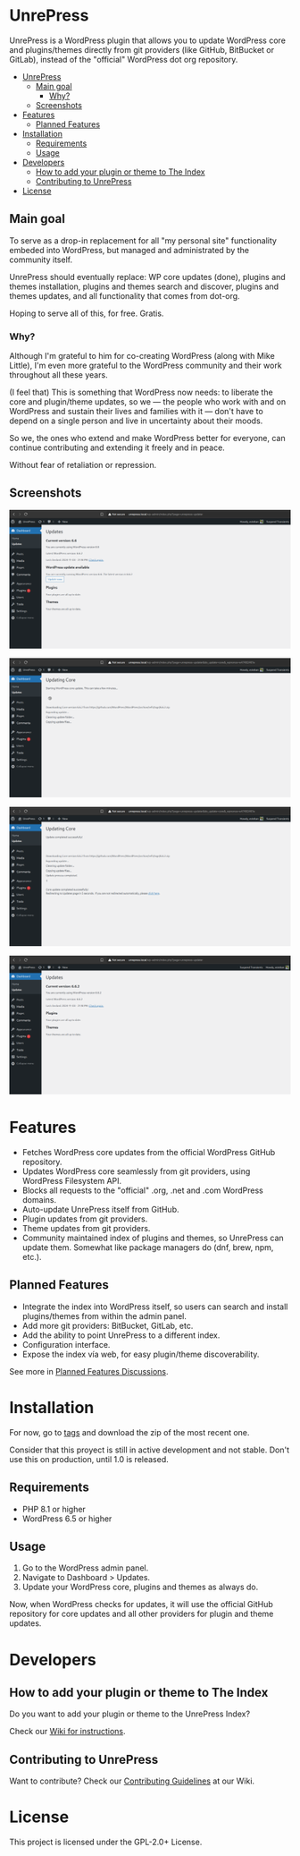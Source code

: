 # UnrePress

UnrePress is a WordPress plugin that allows you to update WordPress core and plugins/themes directly from git providers (like GitHub, BitBucket or GitLab), instead of the "official" WordPress dot org repository.

- [UnrePress](#unrepress)
  - [Main goal](#main-goal)
    - [Why?](#why)
  - [Screenshots](#screenshots)
- [Features](#features)
  - [Planned Features](#planned-features)
- [Installation](#installation)
  - [Requirements](#requirements)
  - [Usage](#usage)
- [Developers](#developers)
  - [How to add your plugin or theme to The Index](#how-to-add-your-plugin-or-theme-to-the-index)
  - [Contributing to UnrePress](#contributing-to-unrepress)
- [License](#license)

## Main goal

To serve as a drop-in replacement for all "my personal site" functionality embeded into WordPress, but managed and administrated by the community itself.

UnrePress should eventually replace: WP core updates (done), plugins and themes installation, plugins and themes search and discover, plugins and themes updates, and all functionality that comes from dot-org.

Hoping to serve all of this, for free. Gratis.

### Why?

Although I'm grateful to him for co-creating WordPress (along with Mike Little), I'm even more grateful to the WordPress community and their work throughout all these years.

(I feel that) This is something that WordPress now needs: to liberate the core and plugin/theme updates, so we — the people who work with and on WordPress and sustain their lives and families with it — don't have to depend on a single person and live in uncertainty about their moods.

So we, the ones who extend and make WordPress better for everyone, can continue contributing and extending it freely and in peace.

Without fear of retaliation or repression.

## Screenshots

[![UnrePress updates, pending core update](.wp-meta/screenshot-01.png)](https://github.com/EstebanForge/UnrePress/blob/main/.wp-meta/screenshot-01.png)

[![UnrePress, updating core](.wp-meta/screenshot-02.png)](https://github.com/EstebanForge/UnrePress/blob/main/.wp-meta/screenshot-02.png)

[![UnrePress, updating core](.wp-meta/screenshot-03.png)](https://github.com/EstebanForge/UnrePress/blob/main/.wp-meta/screenshot-03.png)

[![UnrePress, core updated](.wp-meta/screenshot-04.png)](https://github.com/EstebanForge/UnrePress/blob/main/.wp-meta/screenshot-04.png)

# Features

- Fetches WordPress core updates from the official WordPress GitHub repository.
- Updates WordPress core seamlessly from git providers, using WordPress Filesystem API.
- Blocks all requests to the "official" .org, .net and .com WordPress domains.
- Auto-update UnrePress itself from GitHub.
- Plugin updates from git providers.
- Theme updates from git providers.
- Community maintained index of plugins and themes, so UnrePress can update them. Somewhat like package managers do (dnf, brew, npm, etc.).

## Planned Features

- Integrate the index into WordPress itself, so users can search and install plugins/themes from within the admin panel.
- Add more git providers: BitBucket, GitLab, etc.
- Add the ability to point UnrePress to a different index.
- Configuration interface.
- Expose the index vía web, for easy plugin/theme discoverability.

See more in [Planned Features Discussions](https://github.com/EstebanForge/UnrePress/discussions/categories/planned-features).


# Installation

For now, go to [tags](https://github.com/EstebanForge/UnrePress/tags) and download the zip of the most recent one.

Consider that this proyect is still in active development and not stable. Don't use this on production, until 1.0 is released.

## Requirements

- PHP 8.1 or higher
- WordPress 6.5 or higher

## Usage

1. Go to the WordPress admin panel.
2. Navigate to Dashboard > Updates.
3. Update your WordPress core, plugins and themes as always do.

Now, when WordPress checks for updates, it will use the official GitHub repository for core updates and all other providers for plugin and theme updates.

# Developers

## How to add your plugin or theme to The Index

Do you want to add your plugin or theme to the UnrePress Index?

Check our [Wiki for instructions](https://github.com/EstebanForge/UnrePress/wiki).

## Contributing to UnrePress

Want to contribute? Check our [Contributing Guidelines](https://github.com/EstebanForge/UnrePress/wiki) at our Wiki.

# License

This project is licensed under the GPL-2.0+ License.
